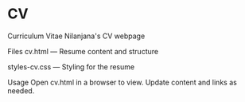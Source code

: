 # CV
Curriculum Vitae
Nilanjana's CV webpage 

Files
cv.html — Resume content and structure

styles-cv.css — Styling for the resume

Usage
Open cv.html in a browser to view. Update content and links as needed.
